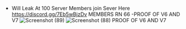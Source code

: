 - Will Leak At 100 Server Members join Sever Here https://discord.gg/7Eb5wBjzDv MEMBERS RN 66
-PROOF OF V6 AND V7
![Screenshot (89)](https://github.com/YoBoyPsycho/TabMax-V6-And-V7-Leak/assets/134470241/fd272d28-e4a7-4d16-a8eb-de23c6397f24)
![Screenshot (88)](https://github.com/YoBoyPsycho/TabMax-V6-And-V7-Leak/assets/134470241/0f03ceaf-67b5-40a0-af94-bd3f84d5025c)
PROOF OF V6 AND V7

